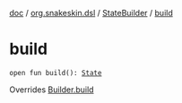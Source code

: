 [doc](../../index.md) / [org.snakeskin.dsl](../index.md) / [StateBuilder](index.md) / [build](./build.md)

# build

`open fun build(): `[`State`](../../org.snakeskin.state/-state/index.md)

Overrides [Builder.build](../-builder/build.md)

